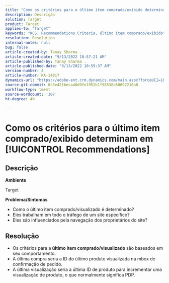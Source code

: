 ```yaml
---
title: "Como os critérios para o último item comprado/exibido determinam em [!UICONTROL Recommendations]"
description: Descrição
solution: Target
product: Target
applies-to: "Target"
keywords: "KCS, Recommendations Criteria, último item comprado/exibido"
resolution: Resolution
internal-notes: null
bug: false
article-created-by: Tanay Sharma .
article-created-date: "9/13/2022 10:57:21 AM"
article-published-by: Tanay Sharma .
article-published-date: "9/13/2022 10:59:37 AM"
version-number: 4
article-number: KA-14017
dynamics-url: "https://adobe-ent.crm.dynamics.com/main.aspx?forceUCI=1&pagetype=entityrecord&etn=knowledgearticle&id=99a986d1-5233-ed11-9db1-002248086735"
source-git-commit: 0c3e421beca46d9fe1952b1f98538a50697216a0
workflow-type: tm+mt
source-wordcount: '107'
ht-degree: 4%

---
```


# Como os critérios para o último item comprado/exibido determinam em [!UICONTROL Recommendations]

## Descrição


<b>Ambiente</b>

Target



<b>Problema/Sintomas</b>

- Como o último item comprado/visualizado é determinado?
- Eles trabalham em todo o tráfego de um site específico?
- Eles são influenciados pela navegação dos proprietários do site?





## Resolução


- Os critérios para a <b>último item comprado/visualizado </b>são baseados em seu comportamento.
- A última compra seria a ID do último produto visualizada na mbox de confirmação de pedido.
- A última visualização seria a última ID de produto para incrementar uma visualização de produto, o que normalmente significa PDP.


